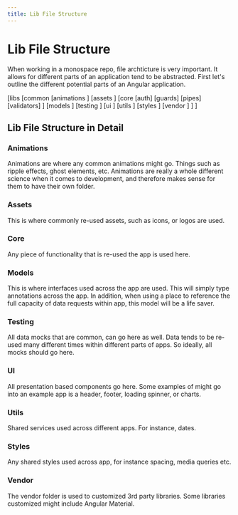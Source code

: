 ```yaml
---
title: Lib File Structure
---
```

 Lib File Structure 
===================

When working in a monospace repo, file archticture is very important. It
allows for different parts of an application tend to be abstracted.
First let's outline the different potential parts of an Angular
application.

\[libs \[common \[animations \] \[assets \] \[core \[auth\] \[guards\]
\[pipes\] \[validators\] \] \[models \] \[testing \] \[ui \] \[utils \]
\[styles \] \[vendor \] \] \]

 Lib File Structure in Detail 
-----------------------------

### Animations

Animations are where any common animations might go. Things such as
ripple effects, ghost elements, etc. Animations are really a whole
different science when it comes to development, and therefore makes
sense for them to have their own folder.

###  Assets 

This is where commonly re-used assets, such as icons, or logos are used.

###  Core 

Any piece of functionality that is re-used the app is used here.

###  Models 

This is where interfaces used across the app are used. This will simply
type annotations across the app. In addition, when using a place to
reference the full capacity of data requests within app, this model will
be a life saver.

###  Testing 

All data mocks that are common, can go here as well. Data tends to be
re-used many different times within different parts of apps. So ideally,
all mocks should go here.

###  UI 

All presentation based components go here. Some examples of might go
into an example app is a header, footer, loading spinner, or charts.

###  Utils 

Shared services used across different apps. For instance, dates.

###  Styles 

Any shared styles used across app, for instance spacing, media queries
etc.

###  Vendor 

The vendor folder is used to customized 3rd party libraries. Some
libraries customized might include Angular Material.
